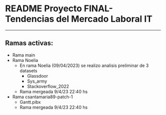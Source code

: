 # README Proyecto FINAL- Tendencias del Mercado Laboral IT

---

## Ramas activas:
* Rama main
* Rama Noelia
    * En rama Noelia (09/04/2023) se realizo analisis preliminar de 3 datasets
        * Glassdoor
        * Sys_army
        * Stackoverflow_2022
    * Rama mergeada 9/4/23 22:40 hs
* Rama csantamaria89-patch-1
    * Gantt.pibx
    * Rama mergeada 9/4/23 22:40 hs